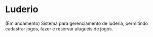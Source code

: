 # Luderio
(Em andamento)
Sistema para gerenciamento de luderia, permitindo cadastrar jogos, fazer e reservar aluguéis de jogos.
